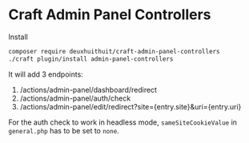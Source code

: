# Craft Admin Panel Controllers

Install

```sh
composer require deuxhuithuit/craft-admin-panel-controllers
./craft plugin/install admin-panel-controllers
```

It will add 3 endpoints:

1. /actions/admin-panel/dashboard/redirect
2. /actions/admin-panel/auth/check
3. /actions/admin-panel/edit/redirect?site={entry.site}&uri={entry.uri}

For the auth check to work in headless mode, `sameSiteCookieValue` in `general.php` has to be set to `none`.
